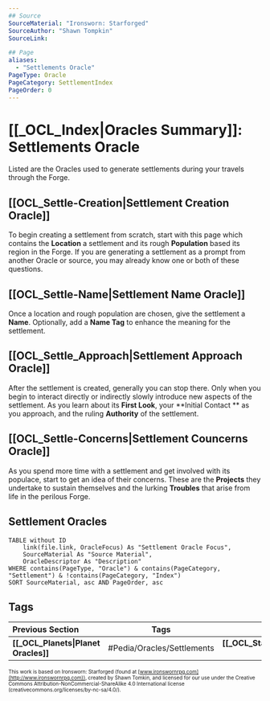 ```yaml
---
## Source
SourceMaterial: "Ironsworn: Starforged"
SourceAuthor: "Shawn Tompkin"
SourceLink: 

## Page
aliases:
  - "Settlements Oracle"
PageType: Oracle
PageCategory: SettlementIndex
PageOrder: 0
---
```

# [[_OCL_Index|Oracles Summary]]: Settlements Oracle
Listed are the Oracles used to generate settlements during your travels through the Forge.

## [[OCL_Settle-Creation|Settlement Creation Oracle]]
To begin creating a settlement from scratch, start with this page which contains the **Location** a settlement and its rough **Population** based its region in the Forge. If you are generating a settlement as a prompt from another Oracle or source, you may already know one or both of these questions.

## [[OCL_Settle-Name|Settlement Name Oracle]]
Once a location and rough population are chosen, give the settlement a **Name**. Optionally, add a **Name Tag** to enhance the meaning for the settlement.

## [[OCL_Settle_Approach|Settlement Approach Oracle]]
After the settlement is created, generally you can stop there. Only when you begin to interact directly or indirectly slowly introduce new aspects of the settlement. As you learn about its **First Look**, your **Initial Contact ** as you approach, and the ruling **Authority** of the settlement.

## [[OCL_Settle-Concerns|Settlement Councerns Oracle]]
As you spend more time with a settlement and get involved with its populace, start to get an idea of their concerns. These are the **Projects** they undertake to sustain themselves and the lurking **Troubles** that arise from life in the perilous Forge.

## Settlement Oracles

```dataview
TABLE without ID
	link(file.link, OracleFocus) As "Settlement Oracle Focus",
	SourceMaterial As "Source Material",
	OracleDescriptor As "Description"
WHERE contains(PageType, "Oracle") & contains(PageCategory, "Settlement") & !contains(PageCategory, "Index")
SORT SourceMaterial, asc AND PageOrder, asc
```

## Tags
| Previous Section | Tags | Next Section | 
| :--- | :---: | ---: |
| **[[_OCL_Planets\|Planet Oracles]]** | #Pedia/Oracles/Settlements | **[[_OCL_Starships\|Starship Oracles]]** |

<font size=-2>This work is based on Ironsworn: Starforged (found at [www.ironswornrpg.com](http://www.ironswornrpg.com)), created by Shawn Tomkin, and licensed for our use under the Creative Commons Attribution-NonCommercial-ShareAlike 4.0 International license  (creativecommons.org/licenses/by-nc-sa/4.0/).</font>